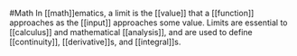#Math 
In [[math]]ematics, a limit is the [[value]] that a [[function]] approaches as the [[input]] approaches some value. Limits are essential to [[calculus]] and mathematical [[analysis]], and are used to define [[continuity]], [[derivative]]s, and [[integral]]s.